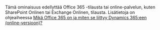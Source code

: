 Tämä ominaisuus edellyttää Office 365 -tilausta tai online-palvelun, kuten SharePoint Onlinen tai Exchange Onlinen, tilausta. Lisätietoja on ohjeaiheessa [Mikä Office 365 on ja miten se liittyy Dynamics 365:een (online-versioon)?](https://docs.microsoft.com/dynamics365/customer-engagement/admin/what-office-365-how-does-relate)